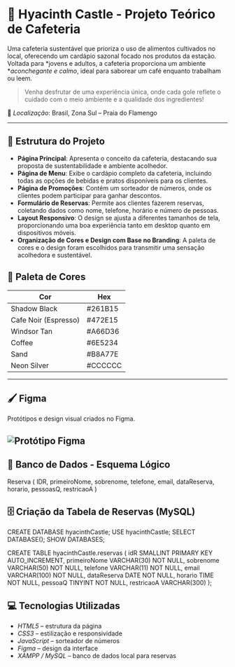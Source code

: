 # 🌿 Hyacinth Castle - Projeto Teórico de Cafeteria

Uma cafeteria sustentável que prioriza o uso de alimentos cultivados no local, oferecendo um cardápio sazonal focado nos produtos da estação.
Voltada para *jovens e adultos, a cafeteria proporciona um ambiente **aconchegante e calmo*, ideal para saborear um café enquanto trabalham ou leem.

> Venha desfrutar de uma experiência única, onde cada gole reflete o cuidado com o meio ambiente e a qualidade dos ingredientes!

📍 *Localização*: Brasil, Zona Sul – Praia do Flamengo

---

## 🧩 Estrutura do Projeto

- **Página Principal**: Apresenta o conceito da cafeteria, destacando sua proposta de sustentabilidade e ambiente acolhedor.
- **Página de Menu**: Exibe o cardápio completo da cafeteria, incluindo todas as opções de bebidas e pratos disponíveis para os clientes.
- **Página de Promoções**: Contém um sorteador de números, onde os clientes podem participar para ganhar descontos.
- **Formulário de Reservas**: Permite aos clientes fazerem reservas, coletando dados como nome, telefone, horário e número de pessoas.
- **Layout Responsivo**: O design se ajusta a diferentes tamanhos de tela, proporcionando uma boa experiência tanto em desktop quanto em dispositivos móveis.
- **Organização de Cores e Design com Base no Branding**: A paleta de cores e o design foram escolhidos para transmitir uma sensação acolhedora e sustentável.


## 🎨 Paleta de Cores

| Cor             | Hex       |
|------------------|----------|
| 	Shadow Black    | #261B15 |
| Cafe Noir (Espresso)      | #472E15 |
| Windsor Tan   | #A66D36 |
| 	Coffee      | #6E5234 |
| 	Sand            | #B8A77E |
| 	Neon Silver            | #CCCCCC |

---

## 🖌 Figma

Protótipos e design visual criados no Figma.

![Protótipo Figma](.Imagens/Imagemfigma.png)
---

## 🧠 Banco de Dados - Esquema Lógico

Reserva (
  IDR,
  primeiroNome,
  sobrenome,
  telefone,
  email,
  dataReserva,
  horario,
  pessoasQ,
  restricaoA
)

## 🗄 Criação da Tabela de Reservas (MySQL)

CREATE DATABASE hyacinthCastle;
USE hyacinthCastle;
SELECT DATABASE();
SHOW DATABASES;

CREATE TABLE hyacinthCastle.reservas (
  idR SMALLINT PRIMARY KEY AUTO_INCREMENT,
  primeiroNome VARCHAR(30) NOT NULL,
  sobrenome VARCHAR(50) NOT NULL,
  telefone VARCHAR(11) NOT NULL,
  email VARCHAR(100) NOT NULL,
  dataReserva DATE NOT NULL,
  horario TIME NOT NULL,
  pessoaQ TINYINT NOT NULL,
  restricaoA VARCHAR(300)
);

## 💻 Tecnologias Utilizadas

- *HTML5* – estrutura da página
- *CSS3* – estilização e responsividade
- *JavaScript* – sorteador de números
- *Figma* – design da interface
- *XAMPP / MySQL* – banco de dados local para reservas

